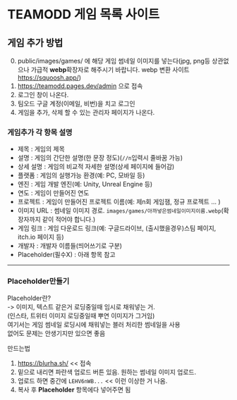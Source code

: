 # TEAMODD 게임 목록 사이트

## 게임 추가 방법

0. public/images/games/ 에 해당 게임 썸네일 이미지를 넣는다(jpg, png등 상관없으나 가급적 **webp**확장자로 해주시기 바랍니다. webp 변환 사이트 https://squoosh.app/)
1. https://teamodd.pages.dev/admin 으로 접속
2. 로그인 창이 나온다.
3. 팀오드 구글 계정(이메일, 비번)을 치고 로그인
4. 게임을 추가, 삭제 할 수 있는 관리자 페이지가 나온다.

### 게임추가 각 항목 설명

- 제목 : 게임의 제목
- 설명 : 게임의 간단한 설명(한 문장 정도)(`//n`입력시 줄바꿈 가능)
- 상세 설명 : 게임의 비교적 자세한 설명(상세 페이지에 들어감)
- 플랫폼 : 게임의 실행가능 환경(예: PC, 모바일 등)
- 엔진 : 게임 개발 엔진(예: Unity, Unreal Engine 등)
- 연도 : 게임이 만들어진 연도
- 프로젝트 : 게임이 만들어진 프로젝트 이름(예: 제n회 게임잼, 정규 프로젝트 ... )
- 이미지 URL : 썸네일 이미지 경로. `images/games/아까넣은썸네일이미지이름.webp`(확장자까지 같이 적어야 합니다.)
- 게임 링크 : 게임 다운로드 링크(예: 구글드라이브, (출시했을경우)스팀 페이지, itch.io 페이지 등)
- 개발자 : 개발자 이름들(띄어쓰기로 구분)
- Placeholder(필수X) : 아래 항목 참고

---

### Placeholder만들기

Placeholder란?\
-> 이미지, 텍스트 같은거 로딩중일때 임시로 채워넣는 거.\
(인스타, 트위터 이미지 로딩중일때 뿌연 이미지가 그거임)\
여기서는 게임 썸네일 로딩시에 채워넣는 블러 처리한 썸네일을 사용\
없어도 문제는 안생기지만 있으면 좋음

만드는법

1. https://blurha.sh/ << 접속
2. 밑으로 내리면 파란색 업로드 버튼 있음. 원하는 썸네일 이미지 업로드.
3. 업로드 하면 중간에 `LEHV6nWB...` << 이런 이상한 거 나옴.
4. 복사 후 **Placeholder** 항목에다 넣어주면 됨
